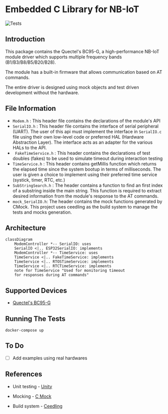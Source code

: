 # Embedded C Library for NB-IoT

![Tests](https://github.com/aungkhantmaw64/nbiot-driver/actions/workflows/workflow.yml/badge.svg)

## Introduction

This package contains the Quectel's BC95-G, a high-performance NB-IoT module driver which supports multiple frequency bands (B1/B3/B8/B5/B20/B28).

The module has a built-in firmware that allows communication based on AT commands.

The entire driver is designed using mock objects and test driven development without the hardware.

## File Information
- ` Modem.h ` : This header file contains the declarations of the module's API
- ` SerialIO.h ` : This header file contains the interface of serial peripheral (UART). The user of this api must implement the interface in `SerialIO.c` file using their own low-level code or preferred HAL (Hardware Abstraction Layer). The interface acts as an adapter for the various HALs to the API.
- ` FakeTimeService.h` : This header contains the declarations of test doubles (fakes) to be used to simulate timeout during interaction testing
- ` TimeService.h ` : This header contains getMillis function which returns the elapsed time since the system bootup in terms of milliseconds. The user is given a choice to implement using their preferred time service (systick, timer, RTC, etc.)
- ` SubStringSearch.h ` : The header contains a function to find an first index of a substring inside the main string. This function is required to extract desired information from the module's response to the AT commands.
- ` mock_SerialIO.h `: The header contains the mock functions generated by CMock. This project uses ceedling as the build system to manage the tests and mocks generation.

## Architecture

```mermaid
classDiagram
    ModemController *-- SerialIO: uses
    SerialIO <|.. ESP32SerialIO: implements
    ModemController *-- TimeService: uses
    TimeService <|.. FakeTimeService: implements
    TimeService <|.. RTOSTimeService: implements
    TimeService <|.. RTCTimeService: implements
    note for TimeService "Used for monitoring timeout
    for responses during AT commands"
```
## Supported Devices
- [Quectel's BC95-G](https://www.mikroe.com/nb-iot-click)

## Running The Tests
```
docker-compose up
```

## To Do
- [ ] Add examples using real hardwares

## References

- Unit testing - [Unity](https://github.com/ThrowTheSwitch/Unity)

- Mocking - [C Mock](https://github.com/ThrowTheSwitch/CMock)

- Build system - [Ceedling](https://github.com/ThrowTheSwitch/Ceedling)
